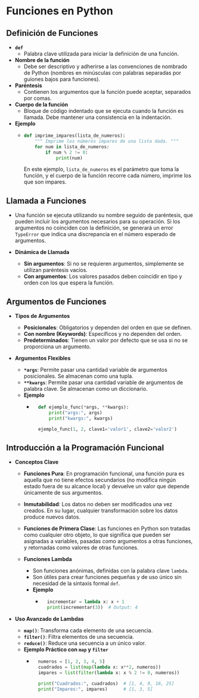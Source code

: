 # **Funciones en Python**

## **Definición de Funciones**
  - **`def`**
    - Palabra clave utilizada para iniciar la definición de una función.
  - **Nombre de la función**
    - Debe ser descriptivo y adherirse a las convenciones de nombrado de Python (nombres en minúsculas con palabras separadas por guiones bajos para funciones).
  - **Paréntesis**
    - Contienen los argumentos que la función puede aceptar, separados por comas.
  - **Cuerpo de la función**
    - Bloque de código indentado que se ejecuta cuando la función es llamada. Debe mantener una consistencia en la indentación.
  - **Ejemplo**
    - ```python
      def imprime_impares(lista_de_numeros):
          """ Imprime los números impares de una lista dada. """
          for num in lista_de_numeros:
              if num % 2 != 0:
                  print(num)
      ```
      En este ejemplo, `lista_de_numeros` es el parámetro que toma la función, y el cuerpo de la función recorre cada número, imprime los que son impares.

## **Llamada a Funciones**
- Una función se ejecuta utilizando su nombre seguido de paréntesis, que pueden incluir los argumentos necesarios para su operación. Si los argumentos no coinciden con la definición, se generará un error `TypeError` que indica una discrepancia en el número esperado de argumentos.

- **Dinámica de Llamada**
  - **Sin argumentos**: Si no se requieren argumentos, simplemente se utilizan paréntesis vacíos.
  - **Con argumentos**: Los valores pasados deben coincidir en tipo y orden con los que espera la función.

## **Argumentos de Funciones**
- **Tipos de Argumentos**
  - **Posicionales**: Obligatorios y dependen del orden en que se definen.
  - **Con nombre (Keywords)**: Específicos y no dependen del orden.
  - **Predeterminados**: Tienen un valor por defecto que se usa si no se proporciona un argumento.

- **Argumentos Flexibles**
  - **`*args`**: Permite pasar una cantidad variable de argumentos posicionales. Se almacenan como una tupla.
  - **`**kwargs`**: Permite pasar una cantidad variable de argumentos de palabra clave. Se almacenan como un diccionario.
  - **Ejemplo**
    - ```python
        def ejemplo_func(*args, **kwargs):
            print("args:", args)
            print("kwargs:", kwargs)

        ejemplo_func(1, 2, clave1='valor1', clave2='valor2')
        ```

## **Introducción a la Programación Funcional**
- **Conceptos Clave**
  - **Funciones Pura**: En programación funcional, una función pura es aquella que no tiene efectos secundarios (no modifica ningún estado fuera de su alcance local) y devuelve un valor que depende únicamente de sus argumentos.
  - **Inmutabilidad**: Los datos no deben ser modificados una vez creados. En su lugar, cualquier transformación sobre los datos produce nuevos datos.
  - **Funciones de Primera Clase**: Las funciones en Python son tratadas como cualquier otro objeto, lo que significa que pueden ser asignadas a variables, pasadas como argumentos a otras funciones, y retornadas como valores de otras funciones.

  - **Funciones Lambda**
    - Son funciones anónimas, definidas con la palabra clave `lambda`.
    - Son útiles para crear funciones pequeñas y de uso único sin necesidad de la sintaxis formal `def`.
    - **Ejemplo**
      - ```python
          incrementar = lambda x: x + 1
          print(incrementar(3))  # Output: 4
        ```

- **Uso Avanzado de Lambdas**
  - **`map()`**: Transforma cada elemento de una secuencia.
  - **`filter()`**: Filtra elementos de una secuencia.
  - **`reduce()`**: Reduce una secuencia a un único valor.
  - **Ejemplo Práctico con `map` y `filter`**
    - ```python
        numeros = [1, 2, 3, 4, 5]
        cuadrados = list(map(lambda x: x**2, numeros))
        impares = list(filter(lambda x: x % 2 != 0, numeros))

        print("Cuadrados:", cuadrados)  # [1, 4, 9, 16, 25]
        print("Impares:", impares)      # [1, 3, 5]
        ```